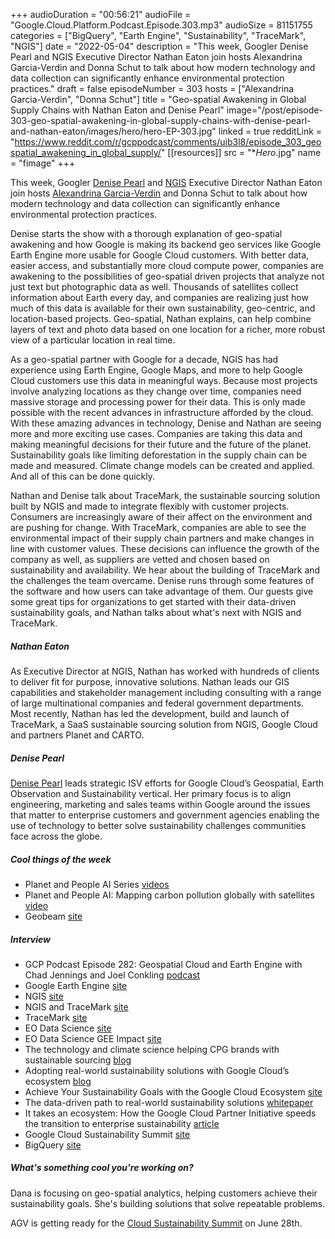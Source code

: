 +++
audioDuration = "00:56:21"
audioFile = "Google.Cloud.Platform.Podcast.Episode.303.mp3"
audioSize = 81151755
categories = ["BigQuery", "Earth Engine", "Sustainability", "TraceMark", "NGIS"]
date = "2022-05-04"
description = "This week, Googler Denise Pearl and NGIS Executive Director Nathan Eaton join hosts Alexandrina Garcia-Verdin and Donna Schut to talk about how modern technology and data collection can significantly enhance environmental protection practices."
draft = false
episodeNumber = 303
hosts = ["Alexandrina Garcia-Verdin", "Donna Schut"]
title = "Geo-spatial Awakening in Global Supply Chains with Nathan Eaton and Denise Pearl"
image="/post/episode-303-geo-spatial-awakening-in-global-supply-chains-with-denise-pearl-and-nathan-eaton/images/hero/hero-EP-303.jpg"
linked = true
redditLink = "https://www.reddit.com/r/gcppodcast/comments/uib3l8/episode_303_geospatial_awakening_in_global_supply/"
[[resources]]
  src = "**Hero*.jpg"
  name = "fimage"
+++

This week, Googler [Denise Pearl](https://twitter.com/DPearl_Reframe) and [NGIS](https://twitter.com/ngis_australia) Executive Director Nathan Eaton join hosts [Alexandrina Garcia-Verdin](https://twitter.com/open_eco_source) and Donna Schut to talk about how modern technology and data collection can significantly enhance environmental protection practices.

Denise starts the show with a thorough explanation of geo-spatial awakening and how Google is making its backend geo services like Google Earth Engine more usable for Google Cloud customers. With better data, easier access, and substantially more cloud compute power, companies are awakening to the possibilities of geo-spatial driven projects that analyze not just text but photographic data as well. Thousands of satellites collect information about Earth every day, and companies are realizing just how much of this data is available for their own sustainability, geo-centric, and location-based projects. Geo-spatial, Nathan explains, can help combine layers of text and photo data based on one location for a richer, more robust view of a particular location in real time.

As a geo-spatial partner with Google for a decade, NGIS has had experience using Earth Engine, Google Maps, and more to help Google Cloud customers use this data in meaningful ways. Because most projects involve analyzing locations as they change over time, companies need massive storage and processing power for their data. This is only made possible with the recent advances in infrastructure afforded by the cloud. With these amazing advances in technology, Denise and Nathan are seeing more and more exciting use cases. Companies are taking this data and making meaningful decisions for their future and the future of the planet. Sustainability goals like limiting deforestation in the supply chain can be made and measured. Climate change models can be created and applied. And all of this can be done quickly. 

Nathan and Denise talk about TraceMark, the sustainable sourcing solution built by NGIS and made to integrate flexibly with customer projects. Consumers are increasingly aware of their affect on the environment and are pushing for change. With TraceMark, companies are able to see the environmental impact of their supply chain partners and make changes in line with customer values. These decisions can influence the growth of the company as well, as suppliers are vetted and chosen based on sustainability and availability. We hear about the building of TraceMark and the challenges the team overcame. Denise runs through some features of the software and how users can take advantage of them. Our guests give some great tips for organizations to get started with their data-driven sustainability goals, and Nathan talks about what's next with NGIS and TraceMark.

##### Nathan Eaton

As Executive Director at NGIS, Nathan has worked with hundreds of clients to deliver fit for purpose, innovative solutions. Nathan leads our GIS capabilities and stakeholder management including consulting with a range of large multinational companies and federal government departments. Most recently, Nathan has led the development, build and launch of TraceMark, a SaaS sustainable sourcing solution from NGIS, Google Cloud and partners Planet and CARTO. 

##### Denise Pearl

[Denise Pearl](https://twitter.com/DPearl_Reframe) leads strategic ISV efforts for Google Cloud’s Geospatial, Earth Observation and Sustainability vertical.  Her primary focus is to align engineering, marketing and sales teams within Google around the issues that matter to enterprise customers and government agencies enabling the use of technology to better solve sustainability challenges communities face across the globe. 

##### Cool things of the week

* Planet and People AI Series [videos](https://www.youtube.com/playlist?list=PLIivdWyY5sqI-llB35Dcb187ZG155Rs_7)
* Planet and People AI: Mapping carbon pollution globally with satellites [video](https://www.youtube.com/watch?v=8amFK7T_n30)
* Geobeam [site](https://github.com/GoogleCloudPlatform/dataflow-geobeam)
 
##### Interview

* GCP Podcast Episode 282: Geospatial Cloud and Earth Engine with Chad Jennings and Joel Conkling [podcast](https://www.gcppodcast.com/post/episode-282-geospatial-cloud-and-earth-engine-with-chad-jennings-and-joel-conkling/)
* Google Earth Engine [site](https://earthengine.google.com)
* NGIS [site](https://ngis.com.au)
* NGIS and TraceMark [site](https://ngis.com.au/Our-Technology/TraceMark)
* TraceMark [site](https://www.tracemark.earth/)
* EO Data Science [site](https://eodatascience.com)
* EO Data Science GEE Impact [site](https://newsroom.eodatascience.com/tag/geeimpact)
* The technology and climate science helping CPG brands with sustainable sourcing [blog](https://cloud.google.com/blog/topics/consumer-packaged-goods/sustainable-sourcing-for-consumer-brands-with-google-cloud)
* Adopting real-world sustainability solutions with Google Cloud’s ecosystem [blog](https://cloud.google.com/blog/topics/sustainability/google-cloud-brings-partners-together-for-sustainability)
* Achieve Your Sustainability Goals with the Google Cloud Ecosystem [site](https://googlecloud.folloze.com/sustainability-ecosystem/insights)
* The data-driven path to real-world sustainability solutions [whitepaper](https://inthecloud.withgoogle.com/sustainability-wp/dl-cd.html)
* It takes an ecosystem: How the Google Cloud Partner Initiative speeds the transition to enterprise sustainability [article](https://www.linkedin.com/pulse/takes-ecosystem-how-google-cloud-partner-initiative-speeds-pearl?trk=public_post-content_share-article)
* Google Cloud Sustainability Summit [site](https://cloudonair.withgoogle.com/events/summit-sustainability-2022)
* BigQuery [site](https://cloud.google.com/bigquery)

##### What's something cool you're working on?

Dana is focusing on geo-spatial analytics, helping customers achieve their sustainability goals. She's building solutions that solve repeatable problems.

AGV is getting ready for the [Cloud Sustainability Summit](https://cloudonair.withgoogle.com/events/summit-sustainability-2022) on June 28th.


